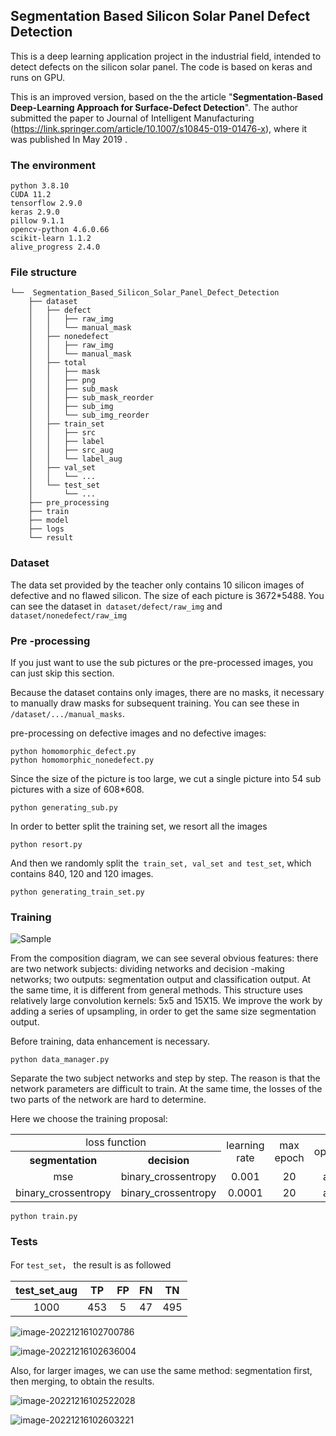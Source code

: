 ## Segmentation Based Silicon Solar Panel Defect Detection

This is a deep learning application project in the industrial field, intended to detect defects on the silicon solar panel. The code is based on keras and runs on GPU.

This is an improved version, based on the the article "**Segmentation-Based Deep-Learning Approach for Surface-Defect Detection**". The author submitted the paper to Journal of Intelligent Manufacturing (https://link.springer.com/article/10.1007/s10845-019-01476-x), where it was published In May 2019 .

### The environment

```
python 3.8.10
CUDA 11.2
tensorflow 2.9.0
keras 2.9.0
pillow 9.1.1
opencv-python 4.6.0.66
scikit-learn 1.1.2
alive_progress 2.4.0
```

### File structure

```
└──  Segmentation_Based_Silicon_Solar_Panel_Defect_Detection
    ├── dataset
    │   ├── defect
    │   │   ├── raw_img
    │   │   └── manual_mask
    │   ├── nonedefect
    │   │   ├── raw_img
    │   │   └── manual_mask
    │   ├── total
    │   │   ├── mask
    │   │   ├── png
    │   │   ├── sub_mask
    │   │   ├── sub_mask_reorder
    │   │   ├── sub_img
    │   │   └── sub_img_reorder
    │   ├── train_set
    │   │   ├── src
    │   │   ├── label
    │   │   ├── src_aug
    │   │   └── label_aug
    │   ├── val_set
    │   │   └── ...
    │   └── test_set
    │       └── ...
    ├── pre_processing
    ├── train
    ├── model
    ├── logs
    └── result
```

### Dataset

The data set provided by the teacher only contains 10 silicon images of defective and no flawed silicon. The size of each picture is 3672*5488. You can see the dataset in`` dataset/defect/raw_img`` and `` dataset/nonedefect/raw_img`` 

### Pre -processing

If you just want to use the sub pictures or the pre-processed images, you can just skip this section.

Because the dataset contains only images, there are no masks, it necessary to manually draw masks for subsequent training. You can see these in ``/dataset/.../manual_masks``. 

pre-processing on defective images and no defective images:

```
python homomorphic_defect.py
python homomorphic_nonedefect.py
```

Since the size of the picture is too large, we cut a single picture into 54 sub pictures with a size of 608*608.

```
python generating_sub.py
```

In order to better split the training set, we resort all the images

```
python resort.py
```

And then we randomly split the`` train_set, val_set and test_set``, which contains 840, 120 and 120 images.

```
python generating_train_set.py
```

### 	Training

![Sample](README.assets/缺陷检测3.png)

From the composition diagram, we can see several obvious features: there are two network subjects: dividing networks and decision -making networks; two outputs: segmentation output and classification output. At the same time, it is different from general methods. This structure uses relatively large convolution kernels: 5x5 and 15X15. We improve the work by adding a series of upsampling, in order to get the same size segmentation output.

Before training, data enhancement is necessary.

```
python data_manager.py
```

Separate the two subject networks and step by step. The reason is that the network parameters are difficult to train. At the same time, the losses of the two parts of the network are hard to determine.

Here we choose the training proposal:

<table>
	<tr>
	    <td colspan="2" style="text-align:center">loss function</td>
	    <td rowspan="2" style="text-align:center">learning rate</td>
	    <td rowspan="2" style="text-align:center">max epoch</td>  
        <td rowspan="2" style="text-align:center">optimizar</td>  
	</tr >
    <tr>
	    <th style="text-align:center">segmentation</th>
	    <th style="text-align:center">decision</th>  
	</tr >
    <tr>
	    <td style="text-align:center">mse</td>
	    <td style="text-align:center">binary_crossentropy</td>
	    <td style="text-align:center">0.001</td>  
        <td style="text-align:center">20</td> 
        <td style="text-align:center">adam</td> 
	</tr >
    <tr>
	    <td style="text-align:center">binary_crossentropy</td>
	    <td style="text-align:center">binary_crossentropy</td>
	    <td style="text-align:center">0.0001</td>  
        <td style="text-align:center">20</td>
        <td style="text-align:center">adam</td> 
	</tr >
</table>

```
python train.py
```

### Tests

For ``test_set``， the result is as followed 

| test_set_aug |  TP  |  FP  |  FN  |  TN  |
| :----------: | :--: | :--: | :--: | :--: |
|     1000     | 453  |  5   |  47  | 495  |

![image-20221216102700786](README.assets/TP_000122.png)

![image-20221216102636004](README.assets/image-20221216102636004.png)

Also, for larger images, we can use the same method: segmentation first, then merging, to obtain the results.



![image-20221216102522028](README.assets/image-20221216102522028.png)

![image-20221216102603221](README.assets/image-20221216102603221.png)

